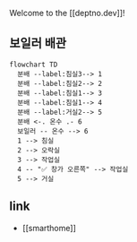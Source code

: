 Welcome to the [[deptno.dev]]!

## 보일러 배관
```mermaid 
flowchart TD
  분배 --label:침실3--> 1
  분배 --label:침실2--> 2
  분배 --label:침실1--> 3
  분배 --label:침실1--> 4
  분배 --label:거실2--> 5
  분배 <-. 온수 .- 6
  보일러 -- 온수 --> 6
  1 --> 침실
  2 --> 오락실
  3 --> 작업실
  4 -- "✅ 창가 오른쪽" --> 작업실
  5 --> 거실
```

## link
- [[smarthome]]
